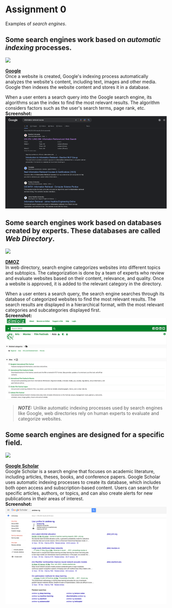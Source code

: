 # Assignment 0
Examples of *search engines*.

## Some search engines work based on *automatic indexing* processes.

<img src="https://1000logos.net/wp-content/uploads/2021/05/Google-logo.png" width="128"/>    

**[Google](https://google.com/)**  
Once a website is created, Google's indexing process automatically analyzes the website's content, including text, images and other media. Google then indexes the website content and stores it in a database.

When a user enters a search query into the Google search engine, its algorithms scan the index to find the most relevant results. The algorithm considers factors such as the user's search terms, page rank, etc.  
**Screenshot:**
<img src="images/google.png"/>  

## Some search engines work based on databases created by experts. These databases are called *Web Directory*.

<img src="https://upload.wikimedia.org/wikipedia/commons/thumb/6/62/DMOZ_logo.svg/1280px-DMOZ_logo.svg.png" width="128"/>   

**[DMOZ](https://dmoz-odp.org/)**   
In web directory, search engine categorizes websites into different topics and subtopics. The categorization is done by a team of experts who review and evaluate websites based on their content, relevance, and quality. Once a website is approved, it is added to the relevant category in the directory.

When a user enters a search query, the search engine searches through its database of categorized websites to find the most relevant results. The search results are displayed in a hierarchical format, with the most relevant categories and subcategories displayed first.   
**Screenshot:**
<img src="images/dmoz.png"/>   

> **_NOTE:_** Unlike automatic indexing processes used by search engines like Google, web directories rely on human experts to evaluate and categorize websites.

## Some search engines are designed for a specific field.

<img src="https://upload.wikimedia.org/wikipedia/commons/2/28/Google_Scholar_logo.png?20190206225436" width="128"/>    

**[Google Scholar](https://scholar.google.com/)**  
Google Scholar is a search engine that focuses on academic literature, including articles, theses, books, and conference papers. Google Scholar uses automatic indexing processes to create its database, which includes both open access and subscription-based content. Users can search for specific articles, authors, or topics, and can also create alerts for new publications in their areas of interest.   
**Screenshot:**
<img src="images/google-scholar.png"/>  